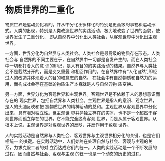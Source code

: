# 物质世界的二重化

物质世界是运动变化着的，并从中分化出多样化的特别是更高级的事物和运动形式。人类的出现，特别是人类改造世界的实践活动，极大地改变了世界的面貌，使世界发生了二重分化， 即从自然界中分化出人类社会，从客观世界中分化出主观世界。 

一方面，世界分化为自然界与人类社会。人类社会是最高级的物质存在形态。人类社会与 自然界的不同主要在于，在自然界中一切都是自发产生的，而在人类社会中一切都打着人的意 识的印记，是人有目的的实践活动的结果。自然界与人类社会不是截然分开的，而是交叉重叠 和相互作用的。在自然界中有“人化自然”,即经过人的改造并体现着人的目的和意志的自然。 在社会中有自然物质和自然力的运用，而构成社会存在基础的物质生产本身就是人与自然的物 质变换。 

另一方面，世界分化为客观世界和主观世界。客观世界是不依赖于人的思想意识而存在的 现实世界，包括自然界和人类社会。主观世界是指人的意识、观念世界，是人的头脑反映和把 握物质世界的精神活动的总和。主观世界从客观世界中分化出来，具有相对独立性。但主观世 界并非独立存在的实体，也不是一个超然于客观世界而孤立存在的世界，它不能完全脱离客观 世界，而是从属于客观世界。从根本上说，主观世界是对客观世界的反映，并反作用于客观 世界。 

人的实践活动是自然界与人类社会、客观世界与主观世界相分化的关键，也是它们相统一 的关键。在实践活动中，人们始终在处理自然与社会、客观与主观的关系，力求克服二者的对 立而达成它们的统一。人类的实践活动是一个不断发展的过程，因而自然与社会、客观与主观 的统一也是一个动态的历史的过程。
